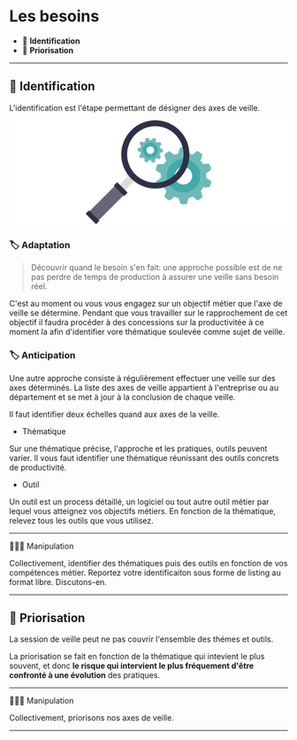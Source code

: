 # Les besoins

*  🔖 **Identification**
*  🔖 **Priorisation**

___

## 📑 Identification

L'identification est l'étape permettant de désigner des axes de veille.

![image](https://raw.githubusercontent.com/seeren-training/Veille-Technologique/master/wiki/resources/identification.png)

### 🏷️ **Adaptation**

> Découvrir quand le besoin s'en fait: une approche possible est de ne pas perdre de temps de production à assurer une veille sans besoin réel.

C'est au moment ou vous vous engagez sur un objectif métier que l'axe de veille se détermine. Pendant que vous travailler sur le rapprochement de cet objectif il faudra procéder à des concessions sur la productivitée à ce moment la afin d'identifier vore thématique soulevée comme sujet de veille.

### 🏷️ **Anticipation**

Une autre approche consiste à régulièrement effectuer une veille sur des axes déterminés. La liste des axes de veille appartient à l'entreprise ou au département et se met à jour à la conclusion de chaque veille.

Il faut identifier deux échelles quand aux axes de la veille.

- Thématique

Sur une thématique précise, l'approche et les pratiques, outils peuvent varier. Il vous faut identifier une thématique réunissant des outils concrets de productivité.

- Outil

Un outil est un process détaillé, un logiciel ou tout autre outil métier par lequel vous atteignez vos objectifs métiers. En fonction de la thématique, relevez tous les outils que vous utilisez.

___

👨🏻‍💻 Manipulation

Collectivement, identifier des thématiques puis des outils en fonction de vos compétences métier. Reportez votre identificaiton sous forme de listing au format libre. Discutons-en.

___

## 📑 Priorisation

La session de veille peut ne pas couvrir l'ensemble des thémes et outils.

La priorisation se fait en fonction de la thématique qui intevient le plus souvent, et donc **le risque qui intervient le plus fréquement d'être confronté à une évolution** des pratiques.

___

👨🏻‍💻 Manipulation

Collectivement, priorisons nos axes de veille.

___
